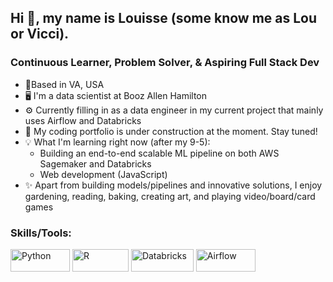 ## Hi 👋, my name is Louisse (some know me as Lou or Vicci). 

### Continuous Learner, Problem Solver, & Aspiring Full Stack Dev

- 📍Based in VA, USA
- 🖥️ I'm a data scientist at Booz Allen Hamilton
- ⚙️ Currently filling in as a data engineer in my current project that mainly uses Airflow and Databricks
- 📖 My coding portfolio is under construction at the moment. Stay tuned!
- 💡 What I'm learning right now (after my 9-5):
  - Building an end-to-end scalable ML pipeline on both AWS Sagemaker and Databricks
  - Web development (JavaScript)
- ✨ Apart from building models/pipelines and innovative solutions, I enjoy gardening, reading, baking, creating art, and playing video/board/card games 

### Skills/Tools:
<p align="left">
  <a href="https://www.python.org/" target="_blank" rel="noreferrer"><img src="https://img.shields.io/badge/Python-14354C?style=for-the-badge&logo=python&logoColor=white" width="95" height="36" alt="Python" /></a>
  <a href="https://www.r-project.org/" target="_blank" rel="noreferrer"><img src="https://img.shields.io/badge/R-276DC3?style=for-the-badge&logo=r&logoColor=white" width="90" height="36" alt="R"/></a>
  <a href="https://databricks.com/" target="_blank" rel="noreferrer"><img src="https://img.shields.io/badge/Databricks-FF3621?style=for-the-badge&logo=Databricks&logoColor=white" width="100" height="36" alt="Databricks"/></a>
  <a href="https://airflow.apache.org/" target="_blank" rel="noreferrer"><img src="https://img.shields.io/badge/Airflow-017CEE?style=for-the-badge&logo=Apache%20Airflow&logoColor=white" width="95" height="36" alt="Airflow"/></a>
</p>
<!---
lv-bye/lv-bye is a ✨ special ✨ repository because its `README.md` (this file) appears on your GitHub profile.
You can click the Preview link to take a look at your changes.
--->
